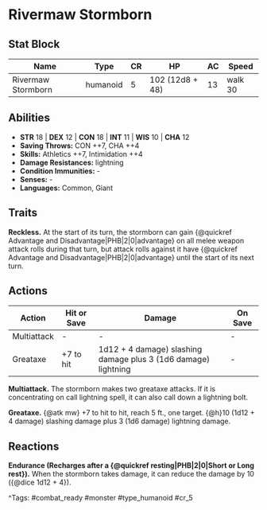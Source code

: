 # Rivermaw Stormborn

## Stat Block

| Name | Type | CR | HP | AC | Speed |
|------|------|----|----|----|-------|
| Rivermaw Stormborn | humanoid | 5 | 102 (12d8 + 48) | 13 | walk 30 |

## Abilities

- **STR** 18 | **DEX** 12 | **CON** 18 | **INT** 11 | **WIS** 10 | **CHA** 12
- **Saving Throws:** CON ++7, CHA ++4  
- **Skills:** Athletics ++7, Intimidation ++4  
- **Damage Resistances:** lightning  
- **Condition Immunities:** -  
- **Senses:** -  
- **Languages:** Common, Giant

## Traits

**Reckless.** At the start of its turn, the stormborn can gain {@quickref Advantage and Disadvantage|PHB|2|0|advantage} on all melee weapon attack rolls during that turn, but attack rolls against it have {@quickref Advantage and Disadvantage|PHB|2|0|advantage} until the start of its next turn.


## Actions

| Action | Hit or Save | Damage | On Save |
|--------|--------------|--------|----------|
| Multiattack | - | - | - |
| Greataxe | +7 to hit | 1d12 + 4 damage) slashing damage plus 3 (1d6 damage) lightning | - |

**Multiattack.** The stormborn makes two greataxe attacks. If it is concentrating on call lightning spell, it can also call down a lightning bolt.

**Greataxe.** {@atk mw} +7 to hit to hit, reach 5 ft., one target. {@h}10 (1d12 + 4 damage) slashing damage plus 3 (1d6 damage) lightning damage.

## Reactions

**Endurance (Recharges after a {@quickref resting|PHB|2|0|Short or Long rest}).** When the stormborn takes damage, it can reduce the damage by 10 ({@dice 1d12 + 4}).



^Tags: #combat_ready #monster #type_humanoid #cr_5